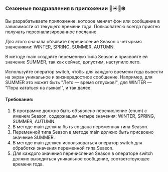 
### Сезонные поздравления в приложении 🌸☀️🍁❄️

Вы разрабатываете приложение, которое меняет фон или сообщение в зависимости от текущего времени года. Пользователю всегда приятно получать персонализированное послание.

Для этого сначала объявите перечисление Season с четырьмя значениями: WINTER, SPRING, SUMMER, AUTUMN.

В методе main создайте переменную типа Season и присвойте ей значение SUMMER, так как сейчас, допустим, наступило лето.

Используйте оператор switch, чтобы для каждого времени года вывести на экран уникальное и жизнерадостное сообщение. Например, для SUMMER это может быть "Лето — время отпусков!", для WINTER — "Пора кататься на лыжах!", и так далее.

#### Требования:
1. В программе должно быть объявлено перечисление (enum) с именем Season, содержащим четыре значения: WINTER, SPRING, SUMMER, AUTUMN.
2. В методе main должна быть создана переменная типа Season.
3. Переменной типа Season в методе main должно быть присвоено значение SUMMER.
4. В методе main должен использоваться оператор switch для обработки значения переменной типа Season.
5. Для каждого значения перечисления Season в операторе switch должно выводиться уникальное сообщение, соответствующее времени года.